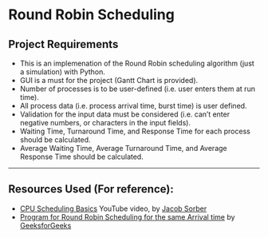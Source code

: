 # Round Robin Scheduling

## Project Requirements

- This is an implemenation of the Round Robin scheduling algorithm (just a simulation) with Python.
- GUI is a must for the project (Gantt Chart is provided).
- Number of processes is to be user-defined (i.e. user enters them at run time). 
- All process data (i.e. process arrival time, burst time) is user defined.
- Validation for the input data must be considered (i.e. can’t enter negative numbers, or characters in the input fields). 
- Waiting Time, Turnaround Time, and Response Time for each process should be calculated. 
- Average Waiting Time, Average Turnaround Time, and Average Response Time should be calculated.

---
## Resources Used (For reference):

- [CPU Scheduling Basics](https://youtu.be/Jkmy2YLUbUY) YouTube video, by [Jacob Sorber](https://www.youtube.com/@JacobSorber)
- [Program for Round Robin Scheduling for the same Arrival time](https://www.geeksforgeeks.org/program-for-round-robin-scheduling-for-the-same-arrival-time/) by [GeeksforGeeks](https://www.geeksforgeeks.org)
